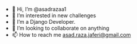 - 👋 Hi, I’m @asadrazaa1
- 👀 I’m interested in new challenges
- 🌱 I’m a Django Developer.
- 💞️ I’m looking to collaborate on anything
- 📫 How to reach me asad.raza.jaferi@gmail.com

<!---
asadrazaa1/asadrazaa1 is a ✨ special ✨ repository because its `README.md` (this file) appears on your GitHub profile.
You can click the Preview link to take a look at your changes.
--->
